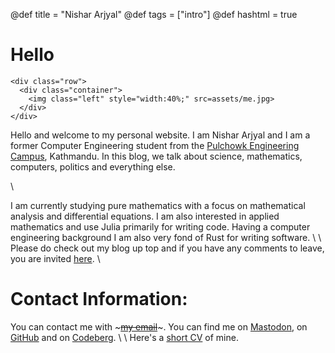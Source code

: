 @def title = "Nishar Arjyal"
@def tags = ["intro"]
@def hashtml = true

# Hello


~~~
<div class="row">
  <div class="container">
    <img class="left" style="width:40%;" src=assets/me.jpg>
  </div>
</div> 
~~~

Hello and welcome to my personal website. I am Nishar Arjyal and I am a former Computer Engineering 
student from the [Pulchowk Engineering Campus](https://pcampus.edu.np/), Kathmandu.
In this blog, we talk about science, mathematics, computers, politics and everything else.

\\

I am currently studying pure mathematics with a focus on mathematical analysis and 
differential equations. I am also interested in applied mathematics and use Julia primarily 
for writing code. Having a computer engineering background I am also very fond of Rust for writing software.
\\
\\
Please do check out my blog up top and if you have any comments to leave, 
you are invited [here](https://github.com/NisharArjyal/NisharArjyal.github.io/issues).
\\

# Contact Information: 

You can contact me with ~~~<a href = "mailto: nishararjyal1@gmail.com">my email</a>~~~.
You can find me on [Mastodon](https://elk.zone/fosstodon.org/@nishararjyal27), 
on [GitHub](https://github.com/NisharArjyal) and on [Codeberg](https://codeberg.org/nishararjyal).
\\
\\
Here's a [short CV]() of mine.

<!-- TODO -->

<!-- ```julia:firstcode -->
<!-- using LinearAlgebra, Random -->
<!-- Random.seed!(555) -->
<!-- a = randn(5) -->
<!-- round(norm(a), sigdigits=4) -->
<!-- ``` -->

<!-- \show{firstcode} -->


